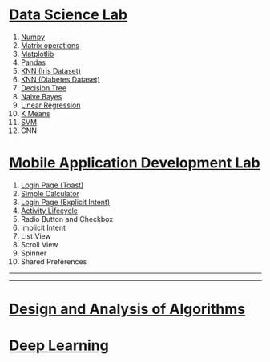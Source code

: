 # [Data Science Lab](./DS#readme)

1. [Numpy](./DS/numpy.ipynb)
2. [Matrix operations](./DS/matrix.ipynb)
3. [Matplotlib](./DS/matplotlib.ipynb)
4. [Pandas](./DS/pandas.ipynb)
5. [KNN (Iris Dataset)](./DS/knn.ipynb)
6. [KNN (Diabetes Dataset)](./DS/knn_2.ipynb)
7. [Decision Tree](./DS/decisionTreeClassifier.ipynb)
8. [Naive Bayes](./DS/naive_bayes.ipynb)
9. [Linear Regression](./DS/linear_regression.ipynb)
10. [K Means](./DS/kmeans.ipynb)
11. [SVM](./DS/support_vector_machines.ipynb)
12. CNN

# [Mobile Application Development Lab](./MAD#readme)

1. [Login Page (Toast)](./MAD/login/)
2. [Simple Calculator](./MAD/calculator/)
3. [Login Page (Explicit Intent)](./MAD/intent/)
4. [Activity Lifecycle](./MAD/activityLifeCycle/)
5. Radio Button and Checkbox
6. Implicit Intent
7. List View
8. Scroll View
9. Spinner
8. Shared Preferences

---
---

# [Design and Analysis of Algorithms](./DAA#readme)

# [Deep Learning](./DL)
